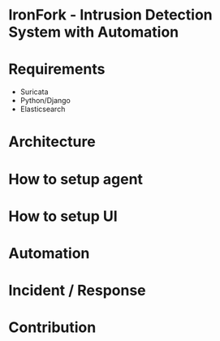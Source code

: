 # IronFork - Intrusion Detection System with Automation

# Requirements

* Suricata
* Python/Django
* Elasticsearch

# Architecture


# How to setup agent


# How to setup UI


# Automation


# Incident / Response


# Contribution

